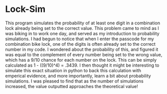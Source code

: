 # Lock-Sim
This program simulates the probability of at least one digit in a combination lock already being set to the correct value.
This problem came to mind as I was biking in to work one day, and served as my introduction to probability simulations. I had begun to notice that when I enter the passcode for my combination bike lock, one of the digits is often already set to the correct number in my code. I wondered about the probability of this, and figured it was equal to the complement of every number being set to the wrong value, which has a 9/10 chance for each number on the lock. This can be simply calculated as 1 - ((9/10)^4) = .3439. 
I then thought it might be interesting to simulate this exact situation in python to back this calculation with emperical evidence, and more importantly, learn a bit about probability simulations. I was pleased to find that as the number of simulations increased, the value outputted approaches the theoretical value!
